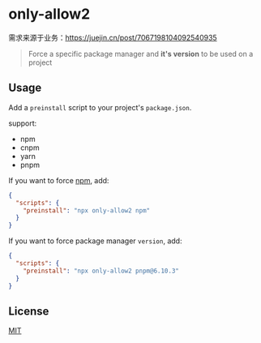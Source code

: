 # only-allow2
需求来源于业务：https://juejin.cn/post/7067198104092540935

> Force a specific package manager and **it's version** to be used on a project

## Usage

Add a `preinstall` script to your project's `package.json`.

support:
- npm
- cnpm
- yarn
- pnpm

If you want to force [npm](https://docs.npmjs.com/cli/npm), add:

```json
{
  "scripts": {
    "preinstall": "npx only-allow2 npm"
  }
}
```

If you want to force package manager `version`, add:

```json
{
  "scripts": {
    "preinstall": "npx only-allow2 pnpm@6.10.3"
  }
}
```

## License

[MIT](LICENSE)
